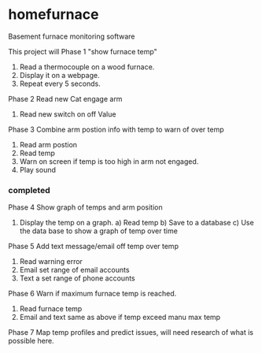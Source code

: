 # homefurnace
Basement furnace monitoring software

This project will
Phase 1 "show furnace temp"
1) Read a thermocouple on a wood furnace.
2) Display it on a webpage.
3) Repeat every 5 seconds.


Phase 2 Read new Cat engage arm
1) Read new switch on off Value

Phase 3 Combine arm postion info with temp to warn of over temp
1) Read arm postion
2) Read temp
3) Warn on screen if temp is too high in arm not engaged.
4) Play sound

### completed ###

Phase 4 Show graph of temps and arm position
1) Display the temp on a graph.
    a) Read temp
    b) Save to a database
    c) Use the data base to show a graph of temp over time

Phase 5 Add text message/email off temp over temp
1) Read warning error
2) Email set range of email accounts
3) Text a set range of phone accounts

Phase 6 Warn if maximum furnace temp is reached.
1) Read furnace temp
2) Email and text same as above if temp exceed manu max temp

Phase 7 Map temp profiles and predict issues, will need research of what is possible here.
